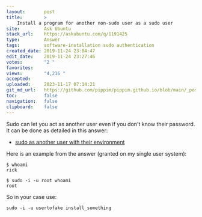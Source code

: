 ```yaml
---
layout:       post
title:        >
    Install a program for another non-sudo user as a sudo user
site:         Ask Ubuntu
stack_url:    https://askubuntu.com/q/1191425
type:         Answer
tags:         software-installation sudo authentication
created_date: 2019-11-24 23:04:47
edit_date:    2019-11-24 23:27:46
votes:        "2 "
favorites:    
views:        "4,216 "
accepted:     
uploaded:     2023-11-17 07:14:21
git_md_url:   https://github.com/pippim/pippim.github.io/blob/main/_posts/2019/2019-11-24-Install-a-program-for-another-non-sudo-user-as-a-sudo-user.md
toc:          false
navigation:   false
clipboard:    false
---
```


Sudo can let you act as another user even if you don't know their password. It can be done as detailed in this answer:

- [sudo as another user with their environment][1]

Here is an example from the answer (granted on my single user system):

``` 
$ whoami
rick

$ sudo -i -u root whoami
root
```

So in your case use:

``` 
sudo -i -u usertofake install_something
```


  [1]: https://unix.stackexchange.com/a/177011/200094
